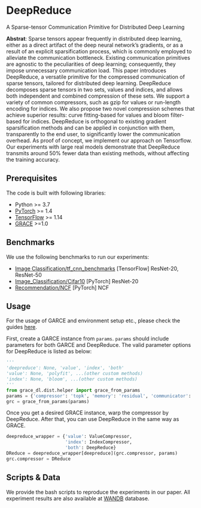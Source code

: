 # DeepReduce

A Sparse-tensor Communication Primitive for Distributed Deep Learning

**Abstrat**: Sparse tensors appear frequently in distributed deep learning, either as a direct artifact of the deep neural network’s gradients, or as a result of an explicit sparsification process, which is commonly employed to alleviate the communication bottleneck. Existing communication primitives are agnostic to the peculiarities of deep learning; consequently, they impose unnecessary communication load. This paper introduces DeepReduce, a versatile primitive for the compressed communication of sparse tensors, tailored for distributed deep learning. DeepReduce decomposes sparse tensors in two sets, values and indices, and allows both independent and combined compression of these sets. We support a variety of common compressors, such as gzip for values or run-length encoding for indices. We also propose two novel compression schemes that achieve superior results: curve fitting-based for values and bloom filter-based for indices. DeepReduce is orthogonal to existing gradient sparsification methods and can be applied in conjunction with them, transparently to the end user, to significantly lower the communication overhead. As proof of concept, we implement our approach on Tensorflow. Our experiments with large real models demonstrate that DeepReduce transmits around 50% fewer data than existing methods, without affecting the training accuracy.

## Prerequisites

The code is built with following libraries:

- Python >= 3.7
- [PyTorch](https://github.com/pytorch/pytorch) >= 1.4
- [TensorFlow](https://www.tensorflow.org/) >= 1.14
- [GRACE](https://github.com/sands-lab/grace) >=1.0

## Benchmarks

We use the following benchmarks to run our experiments:

- [Image Classification/tf_cnn_benchmarks](https://github.com/sands-lab/grace-benchmarks/tree/master/tensorflow/Classification/tf_cnn_benchmarks) [TensorFlow] ResNet-20, ResNet-50
- [Image_Classification/Cifar10](https://github.com/sands-lab/grace-benchmarks/tree/master/torch/cifar10) [PyTorch] ResNet-20
- [Recommendation/NCF](https://github.com/sands-lab/grace-benchmarks/tree/master/torch/Recommendation/NCF) [PyTorch] NCF

## Usage

For the usage of GARCE and environment setup etc., please check the guides [here](https://github.com/sands-lab/grace).

First, create a GARCE instance from `params`. `params` should include parameters for both GARCE and DeepReduce. The valid parameter options for DeepReduce is listed as below:

```python
'''
'deepreduce': None, 'value', 'index', 'both'
'value': None, 'polyfit', ...(other custom methods)
'index': None, 'bloom', ...(other custom methods)
'''
from grace_dl.dist.helper import grace_from_params
params = {'compressor': 'topk', 'memory': 'residual', 'communicator': 'allgather', 'compress_ratio': 0.01, 'deepreduce':'index', 'index':'bloom'}
grc = grace_from_params(params)
```

Once you get a desired GRACE instance, warp the compressor by DeepReduce. After that, you can use DeepReduce in the same way as GRACE.

```python
deepreduce_wrapper = {'value': ValueCompressor,
                      'index': IndexCompressor,
                      'both': DeepReduce}
DReduce = deepreduce_wrapper[deepreduce](grc.compressor, params)
grc.compressor = DReduce
```

## Scripts & Data

We provide the bash scripts to reproduce the experiments in our paper. All experiment results are also available at [WANDB](https://wandb.ai/sands-lab/deepreduce/reports/DeepReduce--VmlldzoxODM5NTU) database.

